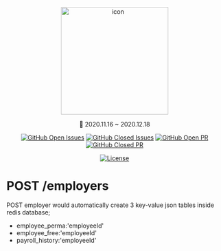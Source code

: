<div align="center">

<img src="https://user-images.githubusercontent.com/16751025/100414316-c90d2980-30bc-11eb-9e05-82c324c4136e.png" alt="icon" width="250"/>

📆 2020.11.16 ~ 2020.12.18

[![GitHub Open Issues](https://img.shields.io/github/issues-raw/goonzard/GriffinBackend?color=green)](https://github.com/boostcamp-2020/Project17-B-Map/issues)
[![GitHub Closed Issues](https://img.shields.io/github/issues-closed-raw/goonzard/GriffinBackend?color=red)](https://github.com/goonzard/GriffinBackend/issues?q=is%3Aissue+is%3Aclosed)
[![GitHub Open PR](https://img.shields.io/github/issues-pr-raw/goonzard/GriffinBackend?color=green)](https://github.com/goonzard/GriffinBackend/pulls)
[![GitHub Closed PR](https://img.shields.io/github/issues-pr-closed-raw/goonzard/GriffinBackend?color=red)](https://github.com/goonzard/GriffinBackend/pulls?q=is%3Apr+is%3Aclosed)

[![License](https://img.shields.io/badge/license-MIT-blue.svg)](https://opensource.org/licenses/MIT)

</div>


# POST /employers

<p>

POST employer would automatically create 3 key-value json tables inside redis database;
  - employee_perma:'employeeId'
  - employee_free:'employeeId'
  - payroll_history:'employeeId'

</p>